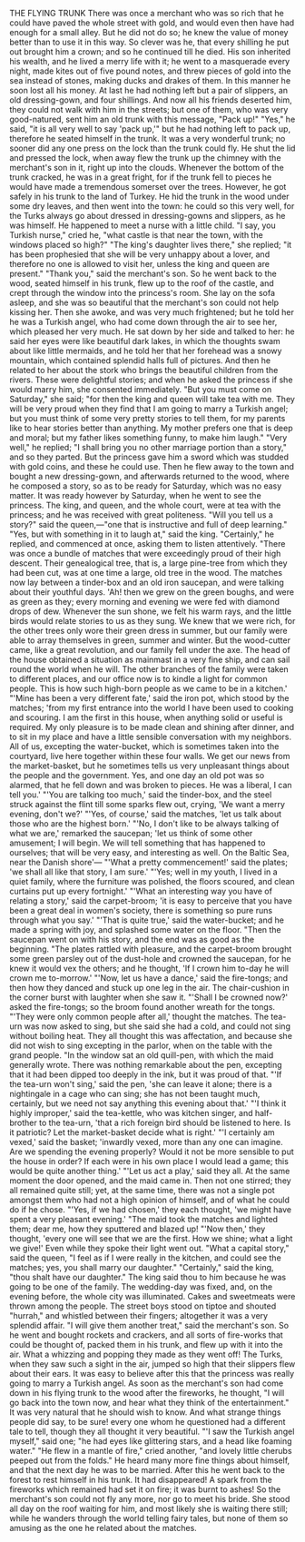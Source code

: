 THE FLYING TRUNK
There
was
once
a
merchant
who
was
so
rich
that
he
could
have
paved
the
whole
street
with
gold,
and
would
even
then
have
had
enough
for
a
small
alley.
But
he
did
not
do
so;
he
knew
the
value
of
money
better
than
to
use
it
in
this
way.
So
clever
was
he,
that
every
shilling
he
put
out
brought
him
a
crown;
and
so
he
continued
till
he
died.
His
son
inherited
his
wealth,
and
he
lived
a
merry
life
with
it;
he
went
to
a
masquerade
every
night,
made
kites
out
of
five
pound
notes,
and
threw
pieces
of
gold
into
the
sea
instead
of
stones,
making
ducks
and
drakes
of
them.
In
this
manner
he
soon
lost
all
his
money.
At
last
he
had
nothing
left
but
a
pair
of
slippers,
an
old
dressing-gown,
and
four
shillings.
And
now
all
his
friends
deserted
him,
they
could
not
walk
with
him
in
the
streets;
but
one
of
them,
who
was
very
good-natured,
sent
him
an
old
trunk
with
this
message,
"Pack
up!"
"Yes,"
he
said,
"it
is
all
very
well
to
say
'pack
up,'"
but
he
had
nothing
left
to
pack
up,
therefore
he
seated
himself
in
the
trunk.
It
was
a
very
wonderful
trunk;
no
sooner
did
any
one
press
on
the
lock
than
the
trunk
could
fly.
He
shut
the
lid
and
pressed
the
lock,
when
away
flew
the
trunk
up
the
chimney
with
the
merchant's
son
in
it,
right
up
into
the
clouds.
Whenever
the
bottom
of
the
trunk
cracked,
he
was
in
a
great
fright,
for
if
the
trunk
fell
to
pieces
he
would
have
made
a
tremendous
somerset
over
the
trees.
However,
he
got
safely
in
his
trunk
to
the
land
of
Turkey.
He
hid
the
trunk
in
the
wood
under
some
dry
leaves,
and
then
went
into
the
town:
he
could
so
this
very
well,
for
the
Turks
always
go
about
dressed
in
dressing-gowns
and
slippers,
as
he
was
himself.
He
happened
to
meet
a
nurse
with
a
little
child.
"I
say,
you
Turkish
nurse,"
cried
he,
"what
castle
is
that
near
the
town,
with
the
windows
placed
so
high?"
"The
king's
daughter
lives
there,"
she
replied;
"it
has
been
prophesied
that
she
will
be
very
unhappy
about
a
lover,
and
therefore
no
one
is
allowed
to
visit
her,
unless
the
king
and
queen
are
present."
"Thank
you,"
said
the
merchant's
son.
So
he
went
back
to
the
wood,
seated
himself
in
his
trunk,
flew
up
to
the
roof
of
the
castle,
and
crept
through
the
window
into
the
princess's
room.
She
lay
on
the
sofa
asleep,
and
she
was
so
beautiful
that
the
merchant's
son
could
not
help
kissing
her.
Then
she
awoke,
and
was
very
much
frightened;
but
he
told
her
he
was
a
Turkish
angel,
who
had
come
down
through
the
air
to
see
her,
which
pleased
her
very
much.
He
sat
down
by
her
side
and
talked
to
her:
he
said
her
eyes
were
like
beautiful
dark
lakes,
in
which
the
thoughts
swam
about
like
little
mermaids,
and
he
told
her
that
her
forehead
was
a
snowy
mountain,
which
contained
splendid
halls
full
of
pictures.
And
then
he
related
to
her
about
the
stork
who
brings
the
beautiful
children
from
the
rivers.
These
were
delightful
stories;
and
when
he
asked
the
princess
if
she
would
marry
him,
she
consented
immediately.
"But
you
must
come
on
Saturday,"
she
said;
"for
then
the
king
and
queen
will
take
tea
with
me.
They
will
be
very
proud
when
they
find
that
I
am
going
to
marry
a
Turkish
angel;
but
you
must
think
of
some
very
pretty
stories
to
tell
them,
for
my
parents
like
to
hear
stories
better
than
anything.
My
mother
prefers
one
that
is
deep
and
moral;
but
my
father
likes
something
funny,
to
make
him
laugh."
"Very
well,"
he
replied;
"I
shall
bring
you
no
other
marriage
portion
than
a
story,"
and
so
they
parted.
But
the
princess
gave
him
a
sword
which
was
studded
with
gold
coins,
and
these
he
could
use.
Then
he
flew
away
to
the
town
and
bought
a
new
dressing-gown,
and
afterwards
returned
to
the
wood,
where
he
composed
a
story,
so
as
to
be
ready
for
Saturday,
which
was
no
easy
matter.
It
was
ready
however
by
Saturday,
when
he
went
to
see
the
princess.
The
king,
and
queen,
and
the
whole
court,
were
at
tea
with
the
princess;
and
he
was
received
with
great
politeness.
"Will
you
tell
us
a
story?"
said
the
queen,—"one
that
is
instructive
and
full
of
deep
learning."
"Yes,
but
with
something
in
it
to
laugh
at,"
said
the
king.
"Certainly,"
he
replied,
and
commenced
at
once,
asking
them
to
listen
attentively.
"There
was
once
a
bundle
of
matches
that
were
exceedingly
proud
of
their
high
descent.
Their
genealogical
tree,
that
is,
a
large
pine-tree
from
which
they
had
been
cut,
was
at
one
time
a
large,
old
tree
in
the
wood.
The
matches
now
lay
between
a
tinder-box
and
an
old
iron
saucepan,
and
were
talking
about
their
youthful
days.
'Ah!
then
we
grew
on
the
green
boughs,
and
were
as
green
as
they;
every
morning
and
evening
we
were
fed
with
diamond
drops
of
dew.
Whenever
the
sun
shone,
we
felt
his
warm
rays,
and
the
little
birds
would
relate
stories
to
us
as
they
sung.
We
knew
that
we
were
rich,
for
the
other
trees
only
wore
their
green
dress
in
summer,
but
our
family
were
able
to
array
themselves
in
green,
summer
and
winter.
But
the
wood-cutter
came,
like
a
great
revolution,
and
our
family
fell
under
the
axe.
The
head
of
the
house
obtained
a
situation
as
mainmast
in
a
very
fine
ship,
and
can
sail
round
the
world
when
he
will.
The
other
branches
of
the
family
were
taken
to
different
places,
and
our
office
now
is
to
kindle
a
light
for
common
people.
This
is
how
such
high-born
people
as
we
came
to
be
in
a
kitchen.'
"'Mine
has
been
a
very
different
fate,'
said
the
iron
pot,
which
stood
by
the
matches;
'from
my
first
entrance
into
the
world
I
have
been
used
to
cooking
and
scouring.
I
am
the
first
in
this
house,
when
anything
solid
or
useful
is
required.
My
only
pleasure
is
to
be
made
clean
and
shining
after
dinner,
and
to
sit
in
my
place
and
have
a
little
sensible
conversation
with
my
neighbors.
All
of
us,
excepting
the
water-bucket,
which
is
sometimes
taken
into
the
courtyard,
live
here
together
within
these
four
walls.
We
get
our
news
from
the
market-basket,
but
he
sometimes
tells
us
very
unpleasant
things
about
the
people
and
the
government.
Yes,
and
one
day
an
old
pot
was
so
alarmed,
that
he
fell
down
and
was
broken
to
pieces.
He
was
a
liberal,
I
can
tell
you.'
"'You
are
talking
too
much,'
said
the
tinder-box,
and
the
steel
struck
against
the
flint
till
some
sparks
flew
out,
crying,
'We
want
a
merry
evening,
don't
we?'
"'Yes,
of
course,'
said
the
matches,
'let
us
talk
about
those
who
are
the
highest
born.'
"'No,
I
don't
like
to
be
always
talking
of
what
we
are,'
remarked
the
saucepan;
'let
us
think
of
some
other
amusement;
I
will
begin.
We
will
tell
something
that
has
happened
to
ourselves;
that
will
be
very
easy,
and
interesting
as
well.
On
the
Baltic
Sea,
near
the
Danish
shore'—
"'What
a
pretty
commencement!'
said
the
plates;
'we
shall
all
like
that
story,
I
am
sure.'
"'Yes;
well
in
my
youth,
I
lived
in
a
quiet
family,
where
the
furniture
was
polished,
the
floors
scoured,
and
clean
curtains
put
up
every
fortnight.'
"'What
an
interesting
way
you
have
of
relating
a
story,'
said
the
carpet-broom;
'it
is
easy
to
perceive
that
you
have
been
a
great
deal
in
women's
society,
there
is
something
so
pure
runs
through
what
you
say.'
"'That
is
quite
true,'
said
the
water-bucket;
and
he
made
a
spring
with
joy,
and
splashed
some
water
on
the
floor.
"Then
the
saucepan
went
on
with
his
story,
and
the
end
was
as
good
as
the
beginning.
"The
plates
rattled
with
pleasure,
and
the
carpet-broom
brought
some
green
parsley
out
of
the
dust-hole
and
crowned
the
saucepan,
for
he
knew
it
would
vex
the
others;
and
he
thought,
'If
I
crown
him
to-day
he
will
crown
me
to-morrow.'
"'Now,
let
us
have
a
dance,'
said
the
fire-tongs;
and
then
how
they
danced
and
stuck
up
one
leg
in
the
air.
The
chair-cushion
in
the
corner
burst
with
laughter
when
she
saw
it.
"'Shall
I
be
crowned
now?'
asked
the
fire-tongs;
so
the
broom
found
another
wreath
for
the
tongs.
"'They
were
only
common
people
after
all,'
thought
the
matches.
The
tea-urn
was
now
asked
to
sing,
but
she
said
she
had
a
cold,
and
could
not
sing
without
boiling
heat.
They
all
thought
this
was
affectation,
and
because
she
did
not
wish
to
sing
excepting
in
the
parlor,
when
on
the
table
with
the
grand
people.
"In
the
window
sat
an
old
quill-pen,
with
which
the
maid
generally
wrote.
There
was
nothing
remarkable
about
the
pen,
excepting
that
it
had
been
dipped
too
deeply
in
the
ink,
but
it
was
proud
of
that.
"'If
the
tea-urn
won't
sing,'
said
the
pen,
'she
can
leave
it
alone;
there
is
a
nightingale
in
a
cage
who
can
sing;
she
has
not
been
taught
much,
certainly,
but
we
need
not
say
anything
this
evening
about
that.'
"'I
think
it
highly
improper,'
said
the
tea-kettle,
who
was
kitchen
singer,
and
half-brother
to
the
tea-urn,
'that
a
rich
foreign
bird
should
be
listened
to
here.
Is
it
patriotic?
Let
the
market-basket
decide
what
is
right.'
"'I
certainly
am
vexed,'
said
the
basket;
'inwardly
vexed,
more
than
any
one
can
imagine.
Are
we
spending
the
evening
properly?
Would
it
not
be
more
sensible
to
put
the
house
in
order?
If
each
were
in
his
own
place
I
would
lead
a
game;
this
would
be
quite
another
thing.'
"'Let
us
act
a
play,'
said
they
all.
At
the
same
moment
the
door
opened,
and
the
maid
came
in.
Then
not
one
stirred;
they
all
remained
quite
still;
yet,
at
the
same
time,
there
was
not
a
single
pot
amongst
them
who
had
not
a
high
opinion
of
himself,
and
of
what
he
could
do
if
he
chose.
"'Yes,
if
we
had
chosen,'
they
each
thought,
'we
might
have
spent
a
very
pleasant
evening.'
"The
maid
took
the
matches
and
lighted
them;
dear
me,
how
they
sputtered
and
blazed
up!
"'Now
then,'
they
thought,
'every
one
will
see
that
we
are
the
first.
How
we
shine;
what
a
light
we
give!'
Even
while
they
spoke
their
light
went
out.
"What
a
capital
story,"
said
the
queen,
"I
feel
as
if
I
were
really
in
the
kitchen,
and
could
see
the
matches;
yes,
you
shall
marry
our
daughter."
"Certainly,"
said
the
king,
"thou
shalt
have
our
daughter."
The
king
said
thou
to
him
because
he
was
going
to
be
one
of
the
family.
The
wedding-day
was
fixed,
and,
on
the
evening
before,
the
whole
city
was
illuminated.
Cakes
and
sweetmeats
were
thrown
among
the
people.
The
street
boys
stood
on
tiptoe
and
shouted
"hurrah,"
and
whistled
between
their
fingers;
altogether
it
was
a
very
splendid
affair.
"I
will
give
them
another
treat,"
said
the
merchant's
son.
So
he
went
and
bought
rockets
and
crackers,
and
all
sorts
of
fire-works
that
could
be
thought
of,
packed
them
in
his
trunk,
and
flew
up
with
it
into
the
air.
What
a
whizzing
and
popping
they
made
as
they
went
off!
The
Turks,
when
they
saw
such
a
sight
in
the
air,
jumped
so
high
that
their
slippers
flew
about
their
ears.
It
was
easy
to
believe
after
this
that
the
princess
was
really
going
to
marry
a
Turkish
angel.
As
soon
as
the
merchant's
son
had
come
down
in
his
flying
trunk
to
the
wood
after
the
fireworks,
he
thought,
"I
will
go
back
into
the
town
now,
and
hear
what
they
think
of
the
entertainment."
It
was
very
natural
that
he
should
wish
to
know.
And
what
strange
things
people
did
say,
to
be
sure!
every
one
whom
he
questioned
had
a
different
tale
to
tell,
though
they
all
thought
it
very
beautiful.
"'I
saw
the
Turkish
angel
myself,"
said
one;
"he
had
eyes
like
glittering
stars,
and
a
head
like
foaming
water."
"He
flew
in
a
mantle
of
fire,"
cried
another,
"and
lovely
little
cherubs
peeped
out
from
the
folds."
He
heard
many
more
fine
things
about
himself,
and
that
the
next
day
he
was
to
be
married.
After
this
he
went
back
to
the
forest
to
rest
himself
in
his
trunk.
It
had
disappeared!
A
spark
from
the
fireworks
which
remained
had
set
it
on
fire;
it
was
burnt
to
ashes!
So
the
merchant's
son
could
not
fly
any
more,
nor
go
to
meet
his
bride.
She
stood
all
day
on
the
roof
waiting
for
him,
and
most
likely
she
is
waiting
there
still;
while
he
wanders
through
the
world
telling
fairy
tales,
but
none
of
them
so
amusing
as
the
one
he
related
about
the
matches.
